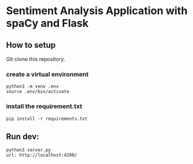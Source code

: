 # Sentiment Analysis Application with spaCy and Flask


## How to setup

Git clone this repository.

### create a virtual environment

```
python3 -m venv .env
source .env/bin/activate
```


### install the requirement.txt

```
pip install -r requirements.txt
```

## Run dev:

```
python3 server.py
url: http://localhost:4200/
```
